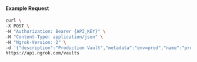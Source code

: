 <!-- Code generated for API Clients. DO NOT EDIT. -->

#### Example Request

```bash
curl \
-X POST \
-H "Authorization: Bearer {API_KEY}" \
-H "Content-Type: application/json" \
-H "Ngrok-Version: 2" \
-d '{"description":"Production Vault","metadata":"env=prod","name":"prod-vault"}' \
https://api.ngrok.com/vaults
```
